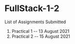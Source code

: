 # FullStack-1-2
List of Assignments Submitted
1) Practical 1 --    13 August 2021
2) Practical 2 --    15 August 2021

